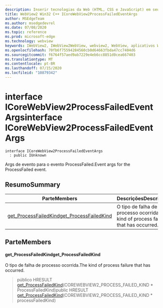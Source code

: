 ```yaml
---
description: Inserir tecnologias da Web (HTML, CSS e JavaScript) em seus aplicativos nativos com o controle WebView2 do Microsoft Edge
title: WebView2 Win32 C++ ICoreWebView2ProcessFailedEventArgs
author: MSEdgeTeam
ms.author: msedgedevrel
ms.date: 07/08/2020
ms.topic: reference
ms.prod: microsoft-edge
ms.technology: webview
keywords: IWebView2, IWebView2WebView, webview2, WebView, aplicativos Win32, Win32, Edge, ICoreWebView2, ICoreWebView2Controller, controle do navegador, HTML Edge, ICoreWebView2ProcessFailedEventArgs
ms.openlocfilehash: 70fb6f75594284560cb0d64663fbda47cc7404d6
ms.sourcegitcommit: f6764f57aed9ab7229e4eb6cc8851d0cea667403
ms.translationtype: MT
ms.contentlocale: pt-BR
ms.lasthandoff: 07/15/2020
ms.locfileid: "10879342"
---
```

# <span data-ttu-id="eca29-104">interface ICoreWebView2ProcessFailedEventArgs</span><span class="sxs-lookup"><span data-stu-id="eca29-104">interface ICoreWebView2ProcessFailedEventArgs</span></span> 

```
interface ICoreWebView2ProcessFailedEventArgs
  : public IUnknown
```

<span data-ttu-id="eca29-105">Args de evento para o evento ProcessFailed.</span><span class="sxs-lookup"><span data-stu-id="eca29-105">Event args for the ProcessFailed event.</span></span>

## <span data-ttu-id="eca29-106">Resumo</span><span class="sxs-lookup"><span data-stu-id="eca29-106">Summary</span></span>

 <span data-ttu-id="eca29-107">Parte</span><span class="sxs-lookup"><span data-stu-id="eca29-107">Members</span></span>                        | <span data-ttu-id="eca29-108">Descrições</span><span class="sxs-lookup"><span data-stu-id="eca29-108">Descriptions</span></span>
--------------------------------|---------------------------------------------
[<span data-ttu-id="eca29-109">get_ProcessFailedKind</span><span class="sxs-lookup"><span data-stu-id="eca29-109">get_ProcessFailedKind</span></span>](#get_processfailedkind) | <span data-ttu-id="eca29-110">O tipo de falha de processo ocorrida.</span><span class="sxs-lookup"><span data-stu-id="eca29-110">The kind of process failure that has occurred.</span></span>

## <span data-ttu-id="eca29-111">Parte</span><span class="sxs-lookup"><span data-stu-id="eca29-111">Members</span></span>

#### <span data-ttu-id="eca29-112">get_ProcessFailedKind</span><span class="sxs-lookup"><span data-stu-id="eca29-112">get_ProcessFailedKind</span></span> 

<span data-ttu-id="eca29-113">O tipo de falha de processo ocorrida.</span><span class="sxs-lookup"><span data-stu-id="eca29-113">The kind of process failure that has occurred.</span></span>

> <span data-ttu-id="eca29-114">público HRESULT [get_ProcessFailedKind](#get_processfailedkind)(COREWEBVIEW2_PROCESS_FAILED_KIND \* ProcessFailedKind)</span><span class="sxs-lookup"><span data-stu-id="eca29-114">public HRESULT [get_ProcessFailedKind](#get_processfailedkind)(COREWEBVIEW2_PROCESS_FAILED_KIND \* processFailedKind)</span></span>

